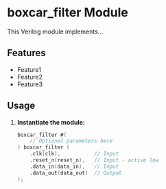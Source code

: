 # boxcar_filter Module

This Verilog module implements...

## Features

* Feature1
* Feature2
* Feature3

## Usage

1. **Instantiate the module:**

   ```verilog
   boxcar_filter #(
       // Optional parameters here 
   ) boxcar_filter (
       .clk(clk),           // Input
       .reset_n(reset_n),   // Input - active low
       .data_in(data_in),   // Input
       .data_out(data_out)  // Output
   );